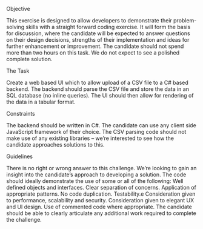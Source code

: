 Objective

This exercise is designed to allow developers to demonstrate their problem-solving skills with a straight forward coding exercise. It will form the basis for discussion, where the candidate will be expected to answer questions on their design decisions, strengths of their implementation and ideas for further enhancement or improvement.
The candidate should not spend more than two hours on this task. We do not expect to see a polished complete solution.

The Task

Create a web based UI which to allow upload of a CSV file to a C# based backend. The backend should parse the CSV file and store the data in an SQL database (no inline queries).
The UI should then allow for rendering of the data in a tabular format.

Constraints

The backend should be written in C#.
The candidate can use any client side JavaScript framework of their choice.
The CSV parsing code should not make use of any existing libraries – we’re interested to see how the candidate approaches solutions to this.

Guidelines

There is no right or wrong answer to this challenge. We’re looking to gain an insight into the candidate’s approach to developing a solution.
The code should ideally demonstrate the use of some or all of the following:
Well defined objects and interfaces.
Clear separation of concerns.
Application of appropriate patterns.
No code duplication.
Testability.e
Consideration given to performance, scalability and security.
Consideration given to elegant UX and UI design.
Use of commented code where appropriate.
The candidate should be able to clearly articulate any additional work required to complete the challenge.

